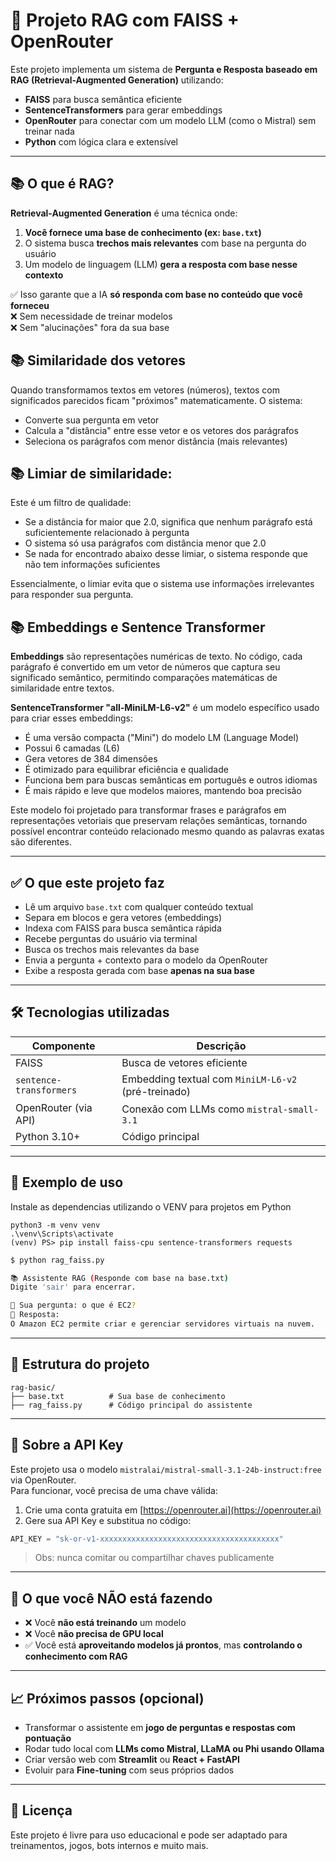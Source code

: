 # 🧠 Projeto RAG com FAISS + OpenRouter

Este projeto implementa um sistema de **Pergunta e Resposta baseado em RAG (Retrieval-Augmented Generation)** utilizando:

- **FAISS** para busca semântica eficiente
- **SentenceTransformers** para gerar embeddings
- **OpenRouter** para conectar com um modelo LLM (como o Mistral) sem treinar nada
- **Python** com lógica clara e extensível

---

## 📚 O que é RAG?

**Retrieval-Augmented Generation** é uma técnica onde:

1. **Você fornece uma base de conhecimento (ex: `base.txt`)**
2. O sistema busca **trechos mais relevantes** com base na pergunta do usuário
3. Um modelo de linguagem (LLM) **gera a resposta com base nesse contexto**

✅ Isso garante que a IA **só responda com base no conteúdo que você forneceu**  
❌ Sem necessidade de treinar modelos  
❌ Sem "alucinações" fora da sua base

## 📚 Similaridade dos vetores

Quando transformamos textos em vetores (números), textos com significados parecidos ficam "próximos" matematicamente. O sistema:
- Converte sua pergunta em vetor
- Calcula a "distância" entre esse vetor e os vetores dos parágrafos
- Seleciona os parágrafos com menor distância (mais relevantes)

## 📚 Limiar de similaridade:

Este é um filtro de qualidade:
- Se a distância for maior que 2.0, significa que nenhum parágrafo está suficientemente relacionado à pergunta
- O sistema só usa parágrafos com distância menor que 2.0
- Se nada for encontrado abaixo desse limiar, o sistema responde que não tem informações suficientes

Essencialmente, o limiar evita que o sistema use informações irrelevantes para responder sua pergunta.

## 📚 Embeddings e Sentence Transformer

**Embeddings** são representações numéricas de texto. No código, cada parágrafo é convertido em um vetor de números que captura seu significado semântico, permitindo comparações matemáticas de similaridade entre textos.

**SentenceTransformer "all-MiniLM-L6-v2"** é um modelo específico usado para criar esses embeddings:

- É uma versão compacta ("Mini") do modelo LM (Language Model)
- Possui 6 camadas (L6)
- Gera vetores de 384 dimensões
- É otimizado para equilibrar eficiência e qualidade
- Funciona bem para buscas semânticas em português e outros idiomas
- É mais rápido e leve que modelos maiores, mantendo boa precisão

Este modelo foi projetado para transformar frases e parágrafos em representações vetoriais que preservam relações semânticas, tornando possível encontrar conteúdo relacionado mesmo quando as palavras exatas são diferentes.

---

## ✅ O que este projeto faz

- Lê um arquivo `base.txt` com qualquer conteúdo textual
- Separa em blocos e gera vetores (embeddings)
- Indexa com FAISS para busca semântica rápida
- Recebe perguntas do usuário via terminal
- Busca os trechos mais relevantes da base
- Envia a pergunta + contexto para o modelo da OpenRouter
- Exibe a resposta gerada com base **apenas na sua base**

---

## 🛠️ Tecnologias utilizadas

| Componente                | Descrição                                            |
|---------------------------|------------------------------------------------------|
| FAISS                     | Busca de vetores eficiente                           |
| `sentence-transformers`   | Embedding textual com `MiniLM-L6-v2` (pré-treinado)  |
| OpenRouter (via API)      | Conexão com LLMs como `mistral-small-3.1`            |
| Python 3.10+              | Código principal                                     |

---

## 🧪 Exemplo de uso

Instale as dependencias utilizando o VENV para projetos em Python 

``` 
python3 -m venv venv
.\venv\Scripts\activate
(venv) PS> pip install faiss-cpu sentence-transformers requests

```

```bash
$ python rag_faiss.py

📚 Assistente RAG (Responde com base na base.txt)
Digite 'sair' para encerrar.

👤 Sua pergunta: o que é EC2?
🤖 Resposta:
O Amazon EC2 permite criar e gerenciar servidores virtuais na nuvem.
```

---

## 📂 Estrutura do projeto

```
rag-basic/
├── base.txt          # Sua base de conhecimento
├── rag_faiss.py      # Código principal do assistente
```

---

## 🔐 Sobre a API Key

Este projeto usa o modelo `mistralai/mistral-small-3.1-24b-instruct:free` via OpenRouter.  
Para funcionar, você precisa de uma chave válida:

1. Crie uma conta gratuita em [https://openrouter.ai](https://openrouter.ai)
2. Gere sua API Key e substitua no código:

```python
API_KEY = "sk-or-v1-xxxxxxxxxxxxxxxxxxxxxxxxxxxxxxxxxxxxxxxx"
```

> Obs: nunca comitar ou compartilhar chaves publicamente

---

## 🧠 O que você NÃO está fazendo

- ❌ Você **não está treinando** um modelo
- ❌ Você **não precisa de GPU local**
- ✅ Você está **aproveitando modelos já prontos**, mas **controlando o conhecimento com RAG**

---

## 📈 Próximos passos (opcional)

- Transformar o assistente em **jogo de perguntas e respostas com pontuação**
- Rodar tudo local com **LLMs como Mistral, LLaMA ou Phi usando Ollama**
- Criar versão web com **Streamlit** ou **React + FastAPI**
- Evoluir para **Fine-tuning** com seus próprios dados

---

## 🧩 Licença

Este projeto é livre para uso educacional e pode ser adaptado para treinamentos, jogos, bots internos e muito mais.

